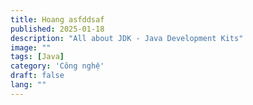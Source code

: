 ```yaml
---
title: Hoang asfddsaf
published: 2025-01-18
description: "All about JDK - Java Development Kits"
image: ""
tags: [Java]
category: 'Công nghệ'
draft: false
lang: ""
---
```

